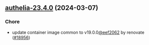 

## [authelia-23.4.0](https://github.com/truecharts/charts/compare/authelia-23.3.0...authelia-23.4.0) (2024-03-07)

### Chore



- update container image common to v19.0.0[@eef2062](https://github.com/eef2062) by renovate ([#18956](https://github.com/truecharts/charts/issues/18956))